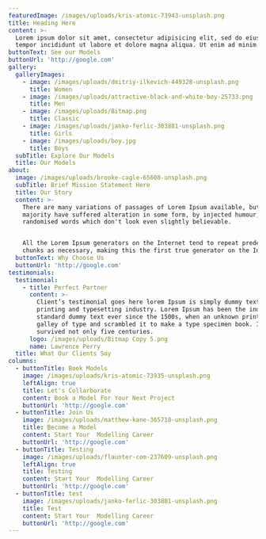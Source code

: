 ```yaml
---
featuredImage: /images/uploads/kris-atomic-73943-unsplash.png
title: Heading Here
content: >-
  Lorem ipsum dolor sit amet, consectetur adipisicing elit, sed do eiusmod
  tempor incididunt ut labore et dolore magna aliqua. Ut enim ad minim veniam.
buttonText: See our Models
buttonUrl: 'http://google.com'
gallery:
  galleryImages:
    - image: /images/uploads/dmitriy-ilkevich-449328-unsplash.png
      title: Women
    - image: /images/uploads/attractive-black-and-white-boy-25733.png
      title: Men
    - image: /images/uploads/Bitmap.png
      title: Classic
    - image: /images/uploads/janko-ferlic-303881-unsplash.png
      title: Girls
    - image: /images/uploads/boy.jpg
      title: Boys
  subTitle: Explore Our Models
  title: Our Models
about:
  image: /images/uploads/brooke-cagle-65608-unsplash.png
  subTitle: Brief Mission Statement Here
  title: Our Story
  content: >-
    There are many variations of passages of Lorem Ipsum available, but the
    majority have suffered alteration in some form, by injected humour, or
    randomised words which don't look even slightly believable. 


    All the Lorem Ipsum generators on the Internet tend to repeat predefined
    chunks as necessary, making this the first true generator on the Internet.
  buttonText: Why Choose Us
  buttonUrl: 'http://google.com'
testimonials:
  testimonial:
    - title: Perfect Partner
      content: >-
        Client’s testimonial goes here lorem Ipsum is simply dummy text of the
        printing and typesetting industry. Lorem Ipsum has been the industry's
        standard dummy text ever since the 1500s, when an unknown printer took a
        galley of type and scrambled it to make a type specimen book. It has
        survived not only five centuries.
      logo: /images/uploads/Bitmap Copy 5.png
      name: Lawrence Perry
  title: What Our Clients Say
columns:
  - buttonTitle: Book Models
    image: /images/uploads/kris-atomic-73935-unsplash.png
    leftAlign: true
    title: Let's Collarborate
    content: Book a Model For Your Next Project
    buttonUrl: 'http://google.com'
  - buttonTitle: Join Us
    image: /images/uploads/matthew-kane-365718-unsplash.png
    title: Become a Model
    content: Start Your  Modelling Career
    buttonUrl: 'http://google.com'
  - buttonTitle: Testing
    image: /images/uploads/flaunter-com-237609-unsplash.png
    leftAlign: true
    title: Testing
    content: Start Your  Modelling Career
    buttonUrl: 'http://google.com'
  - buttonTitle: test
    image: /images/uploads/janko-ferlic-303881-unsplash.png
    title: Test
    content: Start Your  Modelling Career
    buttonUrl: 'http://google.com'
---
```


